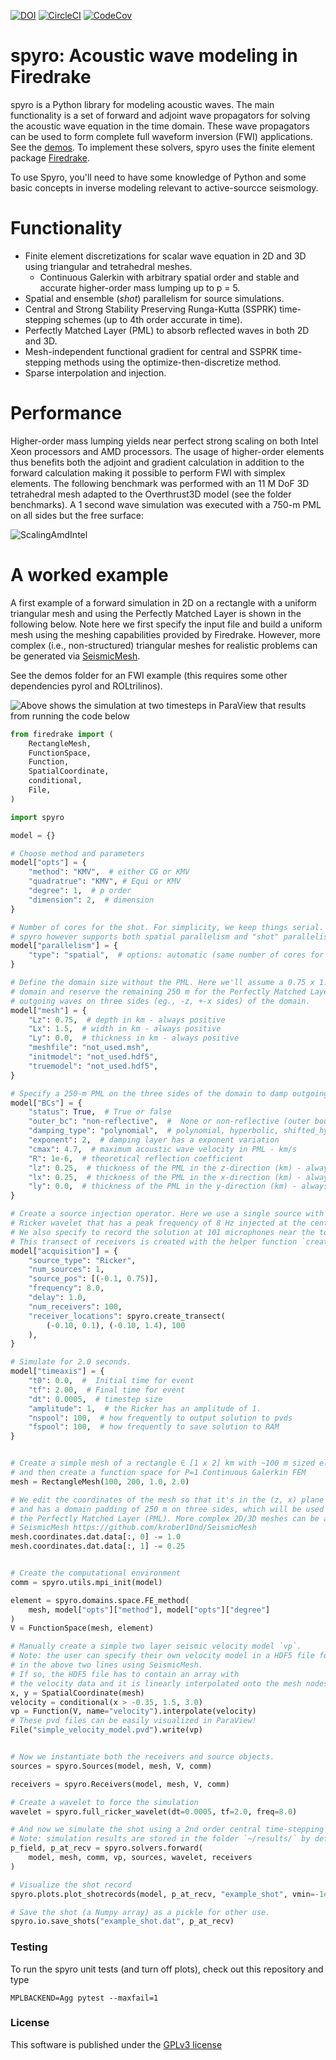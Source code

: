 [![DOI](https://zenodo.org/badge/318542339.svg)](https://zenodo.org/badge/latestdoi/318542339)
[![CircleCI](https://img.shields.io/circleci/project/github/krober10nd/spyro/main.svg?style=flat-square)](https://circleci.com/gh/krober10nd/spyro/tree/main)
[![CodeCov](https://codecov.io/gh/krober10nd/spyro/branch/main/graph/badge.svg)](https://codecov.io/gh/krober10nd/spyro)

spyro: Acoustic wave modeling in Firedrake
============================================

spyro is a Python library for modeling acoustic waves. The main
functionality is a set of forward and adjoint wave propagators for solving the acoustic wave equation in the time domain.
These wave propagators can be used to form complete full waveform inversion (FWI) applications. See the [demos](https://github.com/krober10nd/spyro/tree/main/demos).
To implement these solvers, spyro uses the finite element package [Firedrake](https://www.firedrakeproject.org/index.html).

To use Spyro, you'll need to have some knowledge of Python and some basic concepts in inverse modeling relevant to active-sourcce seismology.

Functionality
=============

* Finite element discretizations for scalar wave equation in 2D and 3D using triangular and tetrahedral meshes.
    * Continuous Galerkin with arbitrary spatial order and stable and accurate higher-order mass lumping up to p = 5.
* Spatial and ensemble (*shot*) parallelism for source simulations.
* Central and Strong Stability Preserving Runga-Kutta (SSPRK) time-stepping schemes (up to 4th order accurate in time).
* Perfectly Matched Layer (PML) to absorb reflected waves in both 2D and 3D.
* Mesh-independent functional gradient for central and SSPRK time-stepping methods using the optimize-then-discretize method.
* Sparse interpolation and injection.


Performance
===========

Higher-order mass lumping yields near perfect strong scaling on both Intel Xeon processors and AMD processors. The usage of higher-order elements thus benefits both the adjoint and gradient calculation in addition to the forward calculation making it possible to perform FWI with simplex elements. The following benchmark was performed with an 11 M DoF 3D tetrahedral mesh adapted to the Overthrust3D model (see the folder benchmarks). A 1 second wave simulation was executed with a 750-m PML on all sides but the free surface:

![ScalingAmdIntel](https://user-images.githubusercontent.com/18619644/111385935-41a6ee80-868a-11eb-8da3-256274bf1c0f.png)


A worked example
=================

A first example of a forward simulation in 2D on a rectangle with a uniform triangular mesh and using the Perfectly Matched Layer is shown in the following below. Note here we first specify the input file and build a uniform mesh using the meshing capabilities provided by Firedrake. However, more complex (i.e., non-structured) triangular meshes for realistic problems can be generated via [SeismicMesh](https://github.com/krober10nd/SeismicMesh).


See the demos folder for an FWI example (this requires some other dependencies pyrol and ROLtrilinos).



![Above shows the simulation at two timesteps in ParaView that results from running the code below](https://user-images.githubusercontent.com/18619644/94087976-7e81df00-fde5-11ea-96c0-474348286091.png)

```python
from firedrake import (
    RectangleMesh,
    FunctionSpace,
    Function,
    SpatialCoordinate,
    conditional,
    File,
)

import spyro

model = {}

# Choose method and parameters
model["opts"] = {
    "method": "KMV",  # either CG or KMV
    "quadratrue": "KMV", # Equi or KMV
    "degree": 1,  # p order
    "dimension": 2,  # dimension
}

# Number of cores for the shot. For simplicity, we keep things serial.
# spyro however supports both spatial parallelism and "shot" parallelism.
model["parallelism"] = {
    "type": "spatial",  # options: automatic (same number of cores for evey processor) or spatial
}

# Define the domain size without the PML. Here we'll assume a 0.75 x 1.50 km
# domain and reserve the remaining 250 m for the Perfectly Matched Layer (PML) to absorb
# outgoing waves on three sides (eg., -z, +-x sides) of the domain.
model["mesh"] = {
    "Lz": 0.75,  # depth in km - always positive
    "Lx": 1.5,  # width in km - always positive
    "Ly": 0.0,  # thickness in km - always positive
    "meshfile": "not_used.msh",
    "initmodel": "not_used.hdf5",
    "truemodel": "not_used.hdf5",
}

# Specify a 250-m PML on the three sides of the domain to damp outgoing waves.
model["BCs"] = {
    "status": True,  # True or false
    "outer_bc": "non-reflective",  #  None or non-reflective (outer boundary condition)
    "damping_type": "polynomial",  # polynomial, hyperbolic, shifted_hyperbolic
    "exponent": 2,  # damping layer has a exponent variation
    "cmax": 4.7,  # maximum acoustic wave velocity in PML - km/s
    "R": 1e-6,  # theoretical reflection coefficient
    "lz": 0.25,  # thickness of the PML in the z-direction (km) - always positive
    "lx": 0.25,  # thickness of the PML in the x-direction (km) - always positive
    "ly": 0.0,  # thickness of the PML in the y-direction (km) - always positive
}

# Create a source injection operator. Here we use a single source with a
# Ricker wavelet that has a peak frequency of 8 Hz injected at the center of the mesh.
# We also specify to record the solution at 101 microphones near the top of the domain.
# This transect of receivers is created with the helper function `create_transect`.
model["acquisition"] = {
    "source_type": "Ricker",
    "num_sources": 1,
    "source_pos": [(-0.1, 0.75)],
    "frequency": 8.0,
    "delay": 1.0,
    "num_receivers": 100,
    "receiver_locations": spyro.create_transect(
        (-0.10, 0.1), (-0.10, 1.4), 100
    ),
}

# Simulate for 2.0 seconds.
model["timeaxis"] = {
    "t0": 0.0,  #  Initial time for event
    "tf": 2.00,  # Final time for event
    "dt": 0.0005,  # timestep size
    "amplitude": 1,  # the Ricker has an amplitude of 1.
    "nspool": 100,  # how frequently to output solution to pvds
    "fspool": 100,  # how frequently to save solution to RAM
}


# Create a simple mesh of a rectangle ∈ [1 x 2] km with ~100 m sized elements
# and then create a function space for P=1 Continuous Galerkin FEM
mesh = RectangleMesh(100, 200, 1.0, 2.0)

# We edit the coordinates of the mesh so that it's in the (z, x) plane
# and has a domain padding of 250 m on three sides, which will be used later to show
# the Perfectly Matched Layer (PML). More complex 2D/3D meshes can be automatically generated with
# SeismicMesh https://github.com/krober10nd/SeismicMesh
mesh.coordinates.dat.data[:, 0] -= 1.0
mesh.coordinates.dat.data[:, 1] -= 0.25


# Create the computational environment
comm = spyro.utils.mpi_init(model)

element = spyro.domains.space.FE_method(
    mesh, model["opts"]["method"], model["opts"]["degree"]
)
V = FunctionSpace(mesh, element)

# Manually create a simple two layer seismic velocity model `vp`.
# Note: the user can specify their own velocity model in a HDF5 file format
# in the above two lines using SeismicMesh.
# If so, the HDF5 file has to contain an array with
# the velocity data and it is linearly interpolated onto the mesh nodes at run-time.
x, y = SpatialCoordinate(mesh)
velocity = conditional(x > -0.35, 1.5, 3.0)
vp = Function(V, name="velocity").interpolate(velocity)
# These pvd files can be easily visualized in ParaView!
File("simple_velocity_model.pvd").write(vp)


# Now we instantiate both the receivers and source objects.
sources = spyro.Sources(model, mesh, V, comm)

receivers = spyro.Receivers(model, mesh, V, comm)

# Create a wavelet to force the simulation
wavelet = spyro.full_ricker_wavelet(dt=0.0005, tf=2.0, freq=8.0)

# And now we simulate the shot using a 2nd order central time-stepping scheme
# Note: simulation results are stored in the folder `~/results/` by default
p_field, p_at_recv = spyro.solvers.forward(
    model, mesh, comm, vp, sources, wavelet, receivers
)

# Visualize the shot record
spyro.plots.plot_shotrecords(model, p_at_recv, "example_shot", vmin=-1e-5, vmax=1e-5)

# Save the shot (a Numpy array) as a pickle for other use.
spyro.io.save_shots("example_shot.dat", p_at_recv)
```

### Testing

To run the spyro unit tests (and turn off plots), check out this repository and type
```
MPLBACKEND=Agg pytest --maxfail=1
```


### License

This software is published under the [GPLv3 license](https://www.gnu.org/licenses/gpl-3.0.en.html)
